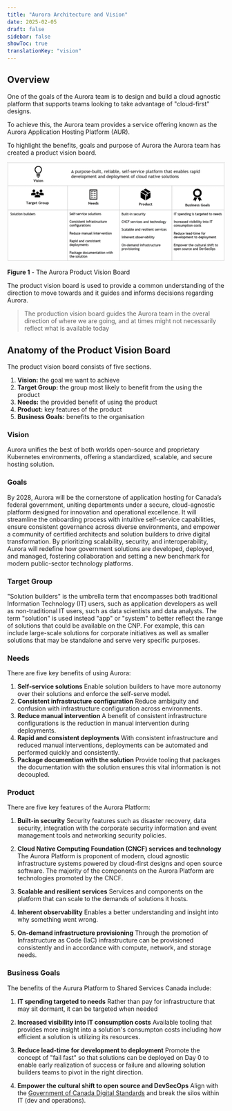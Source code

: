 ```yaml
---
title: "Aurora Architecture and Vision"
date: 2025-02-05
draft: false
sidebar: false
showToc: true
translationKey: "vision"
---
```


## Overview

One of the goals of the Aurora team is to design and build a cloud agnostic platform that supports teams looking to take advantage of "cloud-first" designs.

To achieve this, the Aurora team provides a service offering known as the Aurora Application Hosting Platform (AUR).

To highlight the benefits, goals and purpose of Aurora the Aurora team has created a product vision board.

![Aurora Product Vision](/images/aurora/product-vision.png "Aurora Product Vision")

**Figure 1** - The Aurora Product Vision Board

The product vision board is used to provide a common understanding of the direction to move towards and it guides and informs decisions regarding Aurora.

> The production vision board guides the Aurora team in the overal direction of where we are going, and at times might not necessarily reflect what is available today

## Anatomy of the Product Vision Board

The product vision board consists of five sections.

1. **Vision:** the goal we want to achieve
1. **Target Group:** the group most likely to benefit from the using the product
1. **Needs:** the provided benefit of using the product
1. **Product:** key features of the product
1. **Business Goals:** benefits to the organisation

### Vision

Aurora unifies the best of both worlds open-source and proprietary Kubernetes environments, offering a standardized, scalable, and secure hosting solution.

### Goals

By 2028, Aurora will be the cornerstone of application hosting for Canada’s federal government, uniting departments under a secure, cloud-agnostic platform designed for innovation and operational excellence. It will streamline the onboarding process with intuitive self-service capabilities, ensure consistent governance across diverse environments, and empower a community of certified architects and solution builders to drive digital transformation. By prioritizing scalability, security, and interoperability, Aurora will redefine how government solutions are developed, deployed, and managed, fostering collaboration and setting a new benchmark for modern public-sector technology platforms.

### Target Group

"Solution builders" is the umbrella term that encompasses both traditional Information Technology (IT) users, such as application developers as well as non-traditional IT users, such as data scientists and data analysts. The term "solution" is used instead "app" or "system" to better reflect the range of solutions that could be available on the CNP. For example, this can include large-scale solutions for corporate initiatives as well as smaller solutions that may be standalone and serve very specific purposes.

### Needs

There are five key benefits of using Aurora:

1. **Self-service solutions**
Enable solution builders to have more autonomy over their solutions and enforce the self-serve model.
1. **Consistent infrastructure configuration**
Reduce ambiguity and confusion with infrastructure configuration across environments.
1. **Reduce manual intervention**
A benefit of consistent infrastructure configurations is the reduction in manual intervention during deployments.
1. **Rapid and consistent deployments**
With consistent infrastructure and reduced manual interventions, deployments can be automated and performed quickly and consistently.
1. **Package documention with the solution**
Provide tooling that packages the documentation with the solution ensures this vital information is not decoupled.

### Product

There are five key features of the Aurora Platform:

1. **Built-in security**
Security features such as disaster recovery, data security, integration with the corporate security information and event management tools and networking security policies.

1. **Cloud Native Computing Foundation (CNCF) services and technology**
The Aurora Platform is proponent of modern, cloud agnostic infrastructure systems powered by cloud-first designs and open source software. The majority of the components on the Aurora Platform are technologies promoted by the CNCF.

1. **Scalable and resilient services**
Services and components on the platform that can scale to the demands of solutions it hosts.

1. **Inherent observability**
Enables a better understanding and insight into why something went wrong.

1. **On-demand infrastructure provisioning**
Through the promotion of Infrastructure as Code (IaC) infrastructure can be provisioned consistently and in accordance with compute, network, and storage needs.

### Business Goals

The benefits of the Aurura Platform to Shared Services Canada include:

1. **IT spending targeted to needs**
Rather than pay for infrastructure that may sit dormant, it can be targeted when needed

1. **Increased visibility into IT consumption costs**
Available tooling that provides more insight into a solution's consumpton costs including how efficient a solution is utilizing its resources.

1. **Reduce lead-time for development to deployment**
Promote the concept of "fail fast" so that solutions can be deployed on Day 0 to enable early realization of success or failure and allowing solution builders teams to pivot in the right direction.

1. **Empower the cultural shift to open source and DevSecOps**
Align with the [Government of Canada Digital Standards](https://www.canada.ca/en/government/system/digital-government/government-canada-digital-standards.html) and break the silos within IT (dev and operations).
